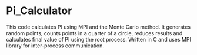 # Pi_Calculator
This code calculates PI using MPI and the Monte Carlo method. It generates random points, counts points in a quarter of a circle, reduces results and calculates final value of PI using the root process. Written in C and uses MPI library for inter-process communication.
